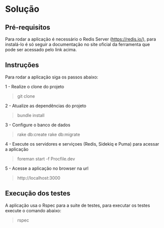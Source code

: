 # Solução

## Pré-requisitos

Para rodar a aplicação é necessário o Redis Server (https://redis.io/), para instalá-lo é só seguir a documentação no site oficial da ferramenta que pode ser acessado pelo link acima.

## Instruções

Para rodar a aplicação siga os passos abaixo:

1 - Realize o clone do projeto
> git clone <url do projeto>

2 - Atualize as dependências do projeto
> bundle install

3 - Configure o banco de dados
> rake db:create
> rake db:migrate

4 - Execute os servidores e serviçoes (Redis, Sidekiq e Puma) para acessar a aplicação
> foreman start -f Procfile.dev

5 - Acesse a aplicação no browser na url
> http://localhost:3000

## Execução dos testes

A aplicação usa o Rspec para a suite de testes, para executar os testes execute o comando abaixo:
> rspec